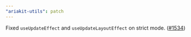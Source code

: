 ```yaml
---
"ariakit-utils": patch
---
```


Fixed `useUpdateEffect` and `useUpdateLayoutEffect` on strict mode. ([#1534](https://github.com/ariakit/ariakit/pull/1534))

